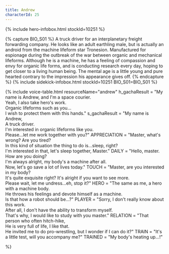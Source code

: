 ```yaml
---
title: Andrew
characterId: 25
---
```


{% include hero-infobox.html stockId=10251 %}

{% capture BIO_S01 %}
A truck driver for an interplanetary freight forwarding company.
He looks like an adult earthling male, but is actually an android from the machine lifeform star Tronesion.
Manufactured for espionage during the outbreak of the war between organic and mechanical lifeforms.
Although he is a machine, he has a feeling of compassion and envy for organic life forms, and is conducting research every day, hoping to get closer to a living human being.
The mental age is a little young and pure hearted contrary to the impression his appearance gives off.
{% endcapture %}
{% include sidekick-infobox.html stockId=10251 BIO_S01=BIO_S01 %}

{% include voice-table.html resourceName="andrew" 
h_gachaResult = "My name is Andrew, and I'm a space courier.<br>Yeah, I also take hero's work.<br>Organic lifeforms such as you…<br>I wish to protect them with this hands."
s_gachaResult = "My name is Andrew,<br>A truck driver.<br>I'm interested in organic lifeforms like you.<br>Please...let me work together with you?"
APPRECIATION = "Master, what's wrong? Are you tired?<br>In this kind of situation the thing to do is…sleep, right?<br>I'm interested in that, let's sleep together, Master."
DAILY = "Hello, master. How are you doing?<br>I'm always alright, my body's a machine after all.<br>Now, let's go save a lot of lives today."
TOUCH = "Master, are you interested in my body?<br>It's quite exquisite right? It's alright if you want to see more.<br>Please wait, let me undress…eh, stop it?"
HERO = "The same as me, a hero with a machine body.<br>He throws his feelings and devote himself as a machine.<br>Is that how a robot should be…?"
PLAYER = "Sorry, I don't really know about this work.<br>After all, I don't have the ability to transform myself.<br>That's why, I would like to study with you master."
RELATION = "That person who often hitch-hike,<br>He is very full of life, I like that.<br>He invited me to do pro-wrestling, but I wonder if I can do it?"
TRAIN = "It's a little test, will you accompany me?"
TRAINED = "My body's heating up…!"

%}
